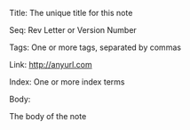 Title:  The unique title for this note

Seq:    Rev Letter or Version Number

Tags:   One or more tags, separated by commas

Link:   http://anyurl.com

Index:  One or more index terms

Body:

The body of the note

